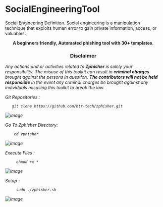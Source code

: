 # SocialEngineeringTool
Social Engineering Definition. Social engineering is a manipulation technique that exploits human error to gain private information, access, or valuables.



<p align="center"><b>A beginners friendly, Automated phishing tool with 30+ templates.</b></p>



<h3><p align="center">Disclaimer</p></h3>

<i>Any actions and or activities related to <b>Zphisher</b> is solely your responsibility. The misuse of this toolkit can result in <b>criminal charges</b> brought against the persons in question. <b>The contributors will not be held responsible</b> in the event any criminal charges be brought against any individuals misusing this toolkit to break the law.
  

Git Repositories :
  
       git clone https://github.com/htr-tech/zphisher.git

  
![image](https://github.com/HackWithSumit/SocialEngineeringTool-Zphisher/assets/120317751/642211d3-9f60-47af-b2da-31cc56f9d29c)
  
Go To Zphisher Directory:
  
        cd zphisher
  
  
![image](https://github.com/HackWithSumit/SocialEngineeringTool-Zphisher/assets/120317751/e2723a8d-5946-4adb-816f-24bce08e5c61)
  
Execute Files :
  
         chmod +x *
  
  
![image](https://github.com/HackWithSumit/SocialEngineeringTool-Zphisher/assets/120317751/78251b45-e8b7-4ec0-9dde-0f0cc604d2d5)
  
Setup :
  
         sudo ./zphisher.sh 
  
![image](https://github.com/HackWithSumit/SocialEngineeringTool-Zphisher/assets/120317751/889691a4-0d8c-4057-9b1a-375d0b28fbe6)





